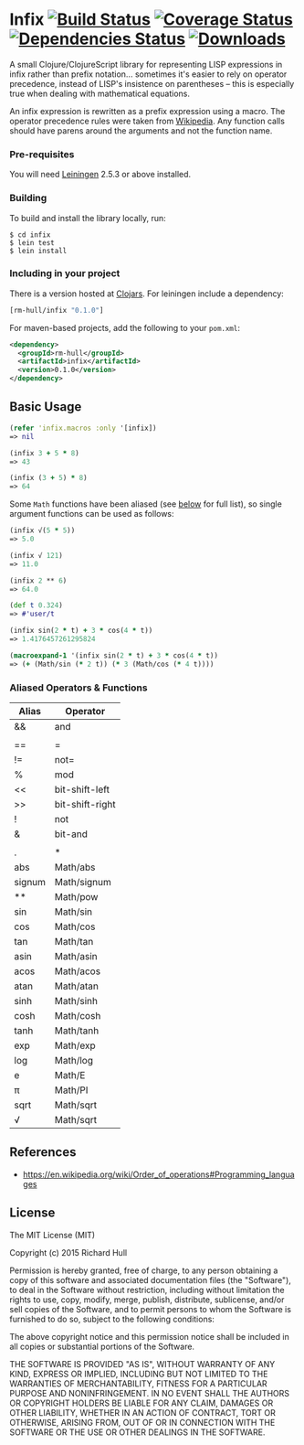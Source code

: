 # Infix [![Build Status](https://travis-ci.org/rm-hull/infix.svg?branch=master)](http://travis-ci.org/rm-hull/infix) [![Coverage Status](https://coveralls.io/repos/rm-hull/infix/badge.svg?branch=master)](https://coveralls.io/r/rm-hull/infix?branch=master) [![Dependencies Status](https://jarkeeper.com/rm-hull/infix/status.svg)](https://jarkeeper.com/rm-hull/infix) [![Downloads](https://jarkeeper.com/rm-hull/infix/downloads.svg)](https://jarkeeper.com/rm-hull/infix)

A small Clojure/ClojureScript library for representing LISP expressions in infix
rather than prefix notation... sometimes it's easier to rely on operator precedence,
instead of LISP's insistence on parentheses – this is especially true when dealing
with mathematical equations.

An infix expression is rewritten as a prefix expression using a macro. The operator
precedence rules were taken from [Wikipedia](https://en.wikipedia.org/wiki/Order_of_operations#Programming_languages).
Any function calls should have parens around the arguments and not the function name.

### Pre-requisites

You will need [Leiningen](https://github.com/technomancy/leiningen) 2.5.3 or above installed.

### Building

To build and install the library locally, run:

    $ cd infix
    $ lein test
    $ lein install

### Including in your project

There is a version hosted at [Clojars](https://clojars.org/rm-hull/infix).
For leiningen include a dependency:

```clojure
[rm-hull/infix "0.1.0"]
```

For maven-based projects, add the following to your `pom.xml`:

```xml
<dependency>
  <groupId>rm-hull</groupId>
  <artifactId>infix</artifactId>
  <version>0.1.0</version>
</dependency>
```

## Basic Usage

```clojure
(refer 'infix.macros :only '[infix])
=> nil

(infix 3 + 5 * 8)
=> 43

(infix (3 + 5) * 8)
=> 64
```

Some `Math` functions have been aliased (see [below](#aliased_functions) for full list), so single argument functions can be
used as follows:

```clojure
(infix √(5 * 5))
=> 5.0

(infix √ 121)
=> 11.0

(infix 2 ** 6)
=> 64.0

(def t 0.324)
=> #'user/t

(infix sin(2 * t) + 3 * cos(4 * t))
=> 1.4176457261295824

(macroexpand-1 '(infix sin(2 * t) + 3 * cos(4 * t))
=> (+ (Math/sin (* 2 t)) (* 3 (Math/cos (* 4 t))))
```

### Aliased Operators & Functions

| Alias  | Operator        |
|--------|-----------------|
| &&     | and             |
| ||     | or              |
| ==     | =               |
| !=     | not=            |
| %      | mod             |
| <<     | bit-shift-left  |
| >>     | bit-shift-right |
| !      | not             |
| &      | bit-and         |
| |      | bit-or          |
| .      | *               |
| abs    | Math/abs        |
| signum | Math/signum     |
| **     | Math/pow        |
| sin    | Math/sin        |
| cos    | Math/cos        |
| tan    | Math/tan        |
| asin   | Math/asin       |
| acos   | Math/acos       |
| atan   | Math/atan       |
| sinh   | Math/sinh       |
| cosh   | Math/cosh       |
| tanh   | Math/tanh       |
| exp    | Math/exp        |
| log    | Math/log        |
| e      | Math/E          |
| π      | Math/PI         |
| sqrt   | Math/sqrt       |
| √      | Math/sqrt       |

## References

* https://en.wikipedia.org/wiki/Order_of_operations#Programming_languages

## License

The MIT License (MIT)

Copyright (c) 2015 Richard Hull

Permission is hereby granted, free of charge, to any person obtaining a copy of
this software and associated documentation files (the "Software"), to deal in
the Software without restriction, including without limitation the rights to
use, copy, modify, merge, publish, distribute, sublicense, and/or sell copies of
the Software, and to permit persons to whom the Software is furnished to do so,
subject to the following conditions:

The above copyright notice and this permission notice shall be included in all
copies or substantial portions of the Software.

THE SOFTWARE IS PROVIDED "AS IS", WITHOUT WARRANTY OF ANY KIND, EXPRESS OR
IMPLIED, INCLUDING BUT NOT LIMITED TO THE WARRANTIES OF MERCHANTABILITY, FITNESS
FOR A PARTICULAR PURPOSE AND NONINFRINGEMENT. IN NO EVENT SHALL THE AUTHORS OR
COPYRIGHT HOLDERS BE LIABLE FOR ANY CLAIM, DAMAGES OR OTHER LIABILITY, WHETHER
IN AN ACTION OF CONTRACT, TORT OR OTHERWISE, ARISING FROM, OUT OF OR IN
CONNECTION WITH THE SOFTWARE OR THE USE OR OTHER DEALINGS IN THE SOFTWARE.
